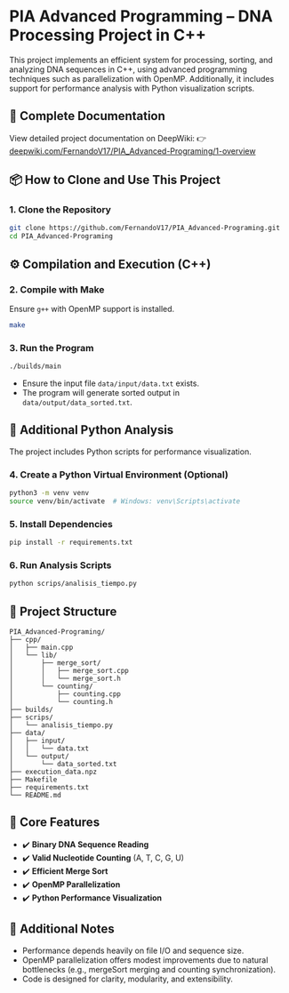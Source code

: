 
# PIA Advanced Programming – DNA Processing Project in C++

This project implements an efficient system for processing, sorting, and analyzing DNA sequences in C++, using advanced programming techniques such as parallelization with OpenMP. Additionally, it includes support for performance analysis with Python visualization scripts.

## 📘 Complete Documentation

View detailed project documentation on DeepWiki:
👉 [deepwiki.com/FernandoV17/PIA_Advanced-Programing/1-overview](https://deepwiki.com/FernandoV17/PIA_Advanced-Programing/1-overview)

## 📦 How to Clone and Use This Project

### 1. Clone the Repository
```bash
git clone https://github.com/FernandoV17/PIA_Advanced-Programing.git
cd PIA_Advanced-Programing
```

## ⚙️ Compilation and Execution (C++)

### 2. Compile with Make
Ensure `g++` with OpenMP support is installed.
```bash
make
```

### 3. Run the Program
```bash
./builds/main
```
- Ensure the input file `data/input/data.txt` exists.
- The program will generate sorted output in `data/output/data_sorted.txt`.

## 🐍 Additional Python Analysis

The project includes Python scripts for performance visualization.

### 4. Create a Python Virtual Environment (Optional)
```bash
python3 -m venv venv
source venv/bin/activate  # Windows: venv\Scripts\activate
```

### 5. Install Dependencies
```bash
pip install -r requirements.txt
```

### 6. Run Analysis Scripts
```bash
python scrips/analisis_tiempo.py
```

## 📂 Project Structure
```
PIA_Advanced-Programing/
├── cpp/
│   ├── main.cpp
│   └── lib/
│       ├── merge_sort/
│       │   ├── merge_sort.cpp
│       │   └── merge_sort.h
│       └── counting/
│           ├── counting.cpp
│           └── counting.h
├── builds/
├── scrips/
│   └── analisis_tiempo.py
├── data/
│   ├── input/
│   │   └── data.txt
│   └── output/
│       └── data_sorted.txt
├── execution_data.npz
├── Makefile
├── requirements.txt
└── README.md
```

## 🧪 Core Features
- ✔️ **Binary DNA Sequence Reading**
- ✔️ **Valid Nucleotide Counting** (A, T, C, G, U)
- ✔️ **Efficient Merge Sort**
- ✔️ **OpenMP Parallelization**
- ✔️ **Python Performance Visualization**

## 📌 Additional Notes
- Performance depends heavily on file I/O and sequence size.
- OpenMP parallelization offers modest improvements due to natural bottlenecks (e.g., mergeSort merging and counting synchronization).
- Code is designed for clarity, modularity, and extensibility.
```
